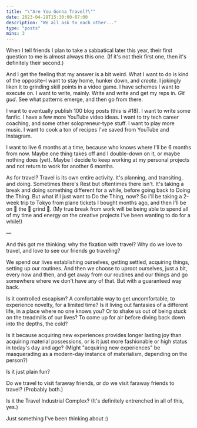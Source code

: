 ```yaml
---
title: "\"Are You Gonna Travel?\""
date: 2023-04-29T15:30:00-07:00
description: "We all ask to each other..."
type: "posts"
mins: 3
---
```


When I tell friends I plan to take a sabbatical later this year, their first question to me is almost always this one. (If it's not their first one, then it's definitely their second.)

And I get the feeling that my answer is a bit weird. What I want to do is kind of the opposite–I want to stay home, hunker down, and _create_. I jokingly liken it to grinding skill points in a video game. I have schemes I want to execute on. I want to write, mainly. Write and write and get my reps in. _Git gud_. See what patterns emerge, and then go from there.

I want to eventually publish 100 blog posts (this is #18). I want to write some fanfic. I have a few more YouTube video ideas. I want to try tech career coaching, and some other solopreneur-type stuff. I want to play more music. I want to cook a ton of recipes I've saved from YouTube and Instagram.

I want to live 6 months at a time, because who knows where I'll be 6 months from now. Maybe one thing takes off and I double-down on it, or maybe nothing does (yet). Maybe I decide to keep working at my personal projects and not return to work for another 6 months. 

As for travel? Travel is its own entire activity. It's planning, and transiting, and doing. Sometimes there's Rest but oftentimes there isn't. It's taking a break and doing something different for a while, before going back to Doing the Thing. But what if I just want to Do the Thing, now? So I'll be taking a 2-week trip to Tokyo from plane tickets I bought months ago, and then I'll be on 👏 the 👏 grind 👏. (My true break from work will be being able to spend all of my time and energy on the creative projects I've been wanting to do for a while!)

—

And this got me thinking: why the fixation with travel? Why do we love to travel, and love to see our friends go traveling?

We spend our lives establishing ourselves, getting settled, acquiring things, setting up our routines. And then we choose to uproot ourselves, just a bit, every now and then, and get away from our routines and our things and go somewhere where we don't have any of that.  But with a guaranteed way back.

Is it controlled escapism? A comfortable way to get uncomfortable, to experience novelty, for a limited time? Is it living out fantasies of a different life, in a place where no one knows you? Or to shake us out of being stuck on the treadmills of our lives? To come up for air before diving back down into the depths, the cold?

Is it because acquiring new experiences provides longer lasting joy than acquiring material possessions, or is it just more fashionable or high status in today's day and age? (Might "acquiring new experiences" be masquerading as a modern-day instance of materialism, depending on the person?)

Is it just plain fun?

Do we travel to visit faraway friends, or do we visit faraway friends to travel? (Probably both.)

Is it the Travel Industrial Complex? (It's definitely entrenched in all of this, yes.)

Just something I've been thinking about :)
